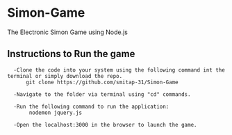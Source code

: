 # Simon-Game
The Electronic Simon Game using Node.js     
     
## Instructions to Run the game     
      
      -Clone the code into your system using the following command int the terminal or simply download the repo.  
          git clone https://github.com/smitap-31/Simon-Game     
          
      -Navigate to the folder via terminal using "cd" commands.      
      
      -Run the following command to run the application:    
           nodemon jquery.js          
           
      -Open the localhost:3000 in the browser to launch the game.


